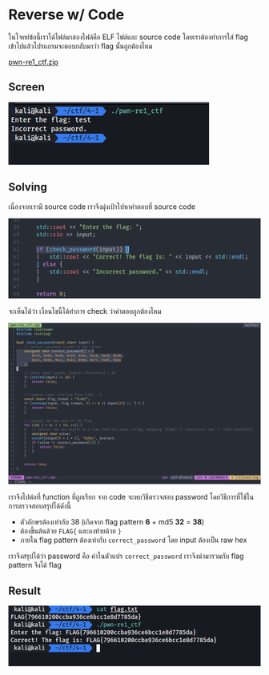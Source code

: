 # Reverse w/ Code

ในโจทย์ข้อนี้เราได้ไฟล์มาสองไฟล์คือ ELF ไฟล์และ source code โดยเราต้องทำการใส่ flag เข้าไปแล้วโปรแกรมจะตอบกลับมาว่า flag นั้นถูกต้องไหม

[pwn-re1_ctf.zip](./files/pwn-re1_ctf.zip)

## Screen

![4-1-1.png](./images/4-1-1.png)

## Solving

เนื่องจากเรามี source code เราจึงมุ่งเป้าไปหาคำตอบที่ source code

![4-1-2.png](./images/4-1-2.png)

จะเห็นได้ว่า เงื่อนไขนี้ได้ทำการ check ว่าคำตอบถูกต้องไหม

![4-1-3.png](./images/4-1-3.png)

เราจึงไปต่อที่ function ที่ถูกเรียก จาก code จะพบวิธีตรวจสอบ password โดยวิธีการที่ใช้ในการตรวจสอบสรุปได้ดังนี้

- ตัวอักษรต้องเท่ากับ 38 (เกิดจาก flag pattern **6** + md5 **32** = **38**)
- ต้องขึ้นต้นด้วย `FLAG{` และลงท้ายด้วย `}`
- ภายใน flag pattern ต้องเท่ากับ `correct_password` โดย input ต้องเป็น raw hex

เราจึงสรุปได้ว่า password คือ ค่าในตัวแปร `correct_password` เราจึงนำมารวมกับ flag pattern จึงได้ flag

## Result

![4-1-4.png](./images/4-1-4.png)
